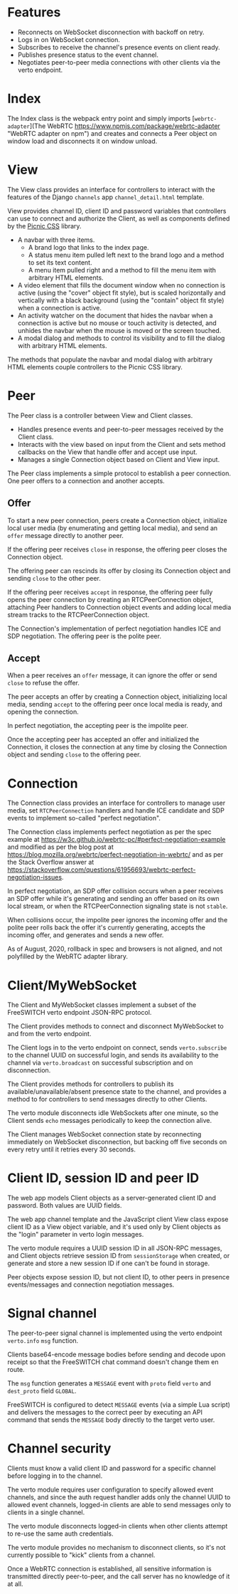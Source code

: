 # Features

- Reconnects on WebSocket disconnection with backoff on retry.
- Logs in on WebSocket connection.
- Subscribes to receive
  the channel's presence events
  on client ready.
- Publishes presence status
  to the event channel.
- Negotiates peer-to-peer media connections
  with other clients 
  via the verto endpoint.


# Index

The Index class
is the webpack entry point
and simply imports
[`webrtc-adapter`](The WebRTC https://www.npmjs.com/package/webrtc-adapter "WebRTC adapter on npm")
and creates and connects a Peer object
on window load
and disconnects it
on window unload.


# View

The View class
provides an interface
for controllers to interact
with the features of
the Django `channels` app
`channel_detail.html` template.

View provides
channel ID, client ID and password variables
that controllers can use
to connect and authorize the Client,
as well as
components defined by the
[Picnic CSS](https://picnicss.com/)
library.

- A navbar with three items.
  - A brand logo that links to the index page.
  - A status menu item pulled left next to the brand logo
    and a method to set its text content.
  - A menu item pulled right
    and a method to fill the menu item
    with arbitrary HTML elements.
- A video element
  that fills the document window
  when no connection is active
  (using the "cover" object fit style),
  but is scaled horizontally and vertically
  with a black background
  (using the "contain" object fit style)
  when a connection is active.
- An activity watcher on the document
  that hides the navbar when a connection is active
  but no mouse or touch activity is detected,
  and unhides the navbar when
  the mouse is moved or the screen touched.
- A modal dialog
  and methods
  to control its visibility
  and to fill the dialog
  with arbitrary HTML elements.

The methods that populate
the navbar and modal dialog
with arbitrary HTML elements
couple controllers
to the Picnic CSS library.


# Peer

The Peer class
is a controller
between View and Client classes.

- Handles presence events
  and peer-to-peer messages
  received by the Client class.
- Interacts with the view
  based on input from the Client
  and sets method callbacks on the View
  that handle offer and accept use input.
- Manages a single Connection object
  based on Client and View input.

The Peer class
implements a simple protocol
to establish a peer connection.
One peer offers to a connection
and another accepts.

## Offer

To start a new peer connection,
peers create a Connection object,
initialize local user media
(by enumerating and getting local media),
and send an `offer` message
directly to another peer.

If the offering peer receives `close` in response,
the offering peer closes the Connection object.

The offering peer
can rescinds its offer
by closing its Connection object
and sending `close` to the other peer.

If the offering peer receives `accept` in response,
the offering peer fully opens the peer connection
by creating an RTCPeerConnection object,
attaching Peer handlers to Connection object events
and adding local media stream tracks
to the RTCPeerConnection object.

The Connection's
implementation of perfect negotiation
handles ICE and SDP negotiation.
The offering peer
is the polite peer.

## Accept

When a peer receives an `offer` message,
it can ignore the offer
or send `close`
to refuse the offer.

The peer accepts an offer
by creating a Connection object,
initializing local media,
sending `accept` to the offering peer
once local media is ready,
and opening the connection.

In perfect negotiation,
the accepting peer
is the impolite peer.

Once the accepting peer
has accepted an offer
and initialized the Connection,
it closes the connection
at any time
by closing the Connection object
and sending `close` to the offering peer.


# Connection

The Connection class
provides an interface for controllers to
manage user media,
set `RTCPeerConnection` handlers
and handle ICE candidate and SDP events
to implement so-called "perfect negotiation".

The Connection class
implements perfect negotiation
as per the spec example at
https://w3c.github.io/webrtc-pc/#perfect-negotiation-example
and modified as per the blog post at
https://blog.mozilla.org/webrtc/perfect-negotiation-in-webrtc/
and as per the Stack Overflow answer at
https://stackoverflow.com/questions/61956693/webrtc-perfect-negotiation-issues.

In perfect negotiation,
an SDP offer collision occurs
when a peer receives an SDP offer
while it's generating and sending
an offer based on its own local stream,
or when the RTCPeerConnection signaling state
is not `stable`.

When collisions occur,
the impolite peer
ignores the incoming offer
and the polite peer
rolls back the offer it's
currently generating,
accepts the incoming offer,
and generates and sends a new offer.

As of August, 2020,
rollback in spec and browsers
is not aligned,
and not polyfilled
by the WebRTC adapter library.


# Client/MyWebSocket

The Client and MyWebSocket classes
implement a subset of
the FreeSWITCH verto endpoint
JSON-RPC protocol.

The Client provides methods to
connect and disconnect MyWebSocket
to and from the verto endpoint.

The Client logs in to the verto endpoint on connect,
sends `verto.subscribe` to the channel UUID
on successful login,
and sends its availability to the channel
via `verto.broadcast`
on successful subscription
and on disconnection.

The Client
provides methods for controllers
to publish its available/unavailable/absent presence state
to the channel,
and provides a method
to for controllers
to send messages directly to other Clients.

The verto module
disconnects idle WebSockets
after one minute,
so the Client sends `echo` messages periodically
to keep the connection alive.

The Client
manages WebSocket connection state
by reconnecting immediately on WebSocket disconnection,
but backing off five seconds on every retry
until it retries every 30 seconds.


# Client ID, session ID and peer ID

The web app models Client objects
as a server-generated client ID and password.
Both values are UUID fields.

The web app channel template
and the JavaScript client View class
expose client ID as a View object variable,
and it's used only by Client objects
as the "login" parameter
in verto login messages.

The verto module
requires a UUID session ID
in all JSON-RPC messages,
and Client objects
retrieve session ID
from `sessionStorage` when created,
or generate and store
a new session ID
if one can't be found in storage.

Peer objects
expose session ID,
but not client ID,
to other peers
in presence events/messages
and connection negotiation messages.


# Signal channel

The peer-to-peer signal channel
is implemented using the verto endpoint
`verto.info` `msg` function.

Clients base64-encode message bodies before sending
and decode upon receipt
so that the FreeSWITCH chat command
doesn't change them en route.

The `msg` function
generates a `MESSAGE` event
with `proto` field `verto`
and `dest_proto` field `GLOBAL`.

FreeSWITCH is configured
to detect `MESSAGE` events
(via a simple Lua script)
and delivers the messages
to the correct peer
by executing an API command
that sends the `MESSAGE` body
directly to the target verto user.


# Channel security

Clients must know a valid client ID and password
for a specific channel
before logging in to the channel.

The verto module
requires user configuration
to specify allowed event channels,
and since the auth request handler
adds only the channel UUID
to allowed event channels,
logged-in clients
are able to send messages
only to clients in a single channel.

The verto module
disconnects logged-in clients
when other clients
attempt to re-use the same auth credentials.

The verto module
provides no mechanism to disconnect clients,
so it's not currently possible
to "kick" clients from a channel.

Once a WebRTC connection is established,
all sensitive information
is transmitted directly peer-to-peer,
and the call server
has no knowledge of it at all.
